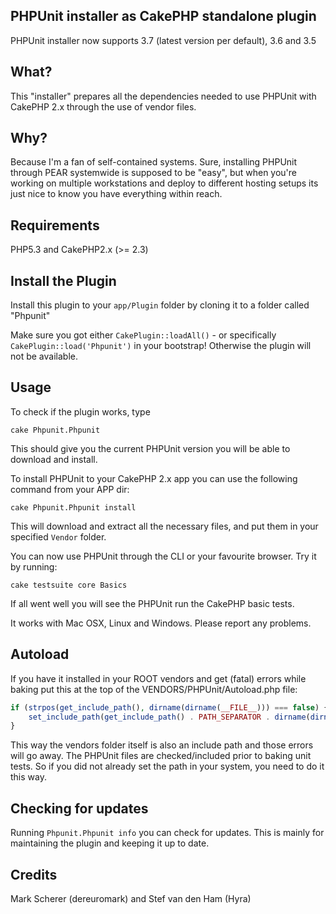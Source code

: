 ## PHPUnit installer as CakePHP standalone plugin

PHPUnit installer now supports
3.7 (latest version per default), 3.6 and 3.5

## What?

This "installer" prepares all the dependencies needed to use PHPUnit with CakePHP 2.x through the use of vendor files.

## Why?

Because I'm a fan of self-contained systems. Sure, installing PHPUnit through PEAR systemwide is supposed to be "easy", but when you're working on multiple workstations and deploy to different hosting setups its just nice to know you have everything within reach.

## Requirements

PHP5.3 and CakePHP2.x (>= 2.3)

## Install the Plugin

Install this plugin to your `app/Plugin` folder by cloning it to a folder called "Phpunit"

Make sure you got either `CakePlugin::loadAll()` - or specifically `CakePlugin::load('Phpunit')` in your bootstrap!
Otherwise the plugin will not be available.

## Usage

To check if the plugin works, type

	cake Phpunit.Phpunit

This should give you the current PHPUnit version you will be able to download and install.

To install PHPUnit to your CakePHP 2.x app you can use the following command from your APP dir:

	cake Phpunit.Phpunit install

This will download and extract all the necessary files, and put them in your specified `Vendor` folder.

You can now use PHPUnit through the CLI or your favourite browser. Try it by running:

	cake testsuite core Basics

If all went well you will see the PHPUnit run the CakePHP basic tests.

It works with Mac OSX, Linux and Windows. Please report any problems.

## Autoload

If you have it installed in your ROOT vendors and get (fatal) errors while baking put this at the top of the VENDORS/PHPUnit/Autoload.php file:

```php
if (strpos(get_include_path(), dirname(dirname(__FILE__))) === false) {
	set_include_path(get_include_path() . PATH_SEPARATOR . dirname(dirname(__FILE__)));
}
```

This way the vendors folder itself is also an include path and those errors will go away.
The PHPUnit files are checked/included prior to baking unit tests. So if you did not already set the path in your system, you need to do it this way.

## Checking for updates

Running `Phpunit.Phpunit info` you can check for updates. This is mainly for maintaining the plugin and keeping it up to date.

## Credits

Mark Scherer (dereuromark) and Stef van den Ham (Hyra)
